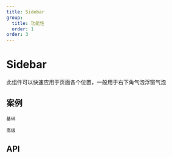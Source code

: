 ```yaml
---
title: Sidebar
group:
  title: 功能性
  order: 1
order: 3
---
```


# Sidebar

此组件可以快速应用于页面各个位置，一般用于右下角气泡浮窗气泡

## 案例

<code src="./demo/index.tsx" description="默认挂载到 document.body">基础</code>

<code src="./demo/demo2.tsx" description="允许修改：<br/>1、内部每个元素之间的距离（ gap ）<br/>2、整个组件的偏移量 （ offset ）<br/>3、内部元素排列方向 （ direction ）">高级</code>

## API

<API id="Sidebar"><API>

